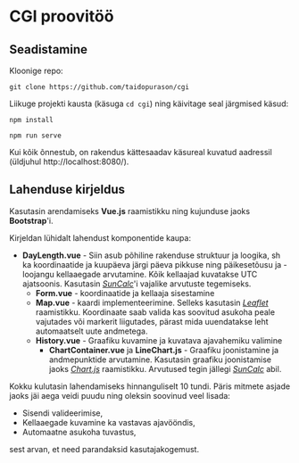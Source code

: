 # CGI proovitöö
## Seadistamine
Kloonige repo:
```
git clone https://github.com/taidopurason/cgi
```
Liikuge projekti kausta (käsuga `cd cgi`) ning käivitage seal järgmised käsud:
```
npm install

npm run serve
```
Kui kõik õnnestub, on rakendus kättesaadav käsureal kuvatud aadressil (üldjuhul http://localhost:8080/).

## Lahenduse kirjeldus
Kasutasin arendamiseks **Vue.js** raamistikku ning kujunduse jaoks **Bootstrap**'i.

Kirjeldan lühidalt lahendust komponentide kaupa:
* **DayLength.vue** -
 Siin asub põhiline rakenduse struktuur ja loogika, sh ka koordinaatide ja kuupäeva järgi päeva pikkuse ning päikesetõusu ja
 -loojangu kellaaegade arvutamine. 
 Kõik kellaajad kuvatakse UTC ajatsoonis. 
 Kasutasin [*SunCalc*](https://github.com/mourner/suncalc)'i vajalike arvutuste tegemiseks.
    * **Form.vue** - koordinaatide ja kellaaja sisestamine
    * **Map.vue** - kaardi implementeerimine. Selleks kasutasin [*Leaflet*](https://leafletjs.com/) raamistikku.
Koordinaate saab valida kas soovitud asukoha peale vajutades või markerit liigutades, pärast mida uuendatakse leht automaatselt
uute andmetega.
    * **History.vue** - Graafiku kuvamine ja kuvatava ajavahemiku valimine
        * **ChartContainer.vue** ja **LineChart.js** - Graafiku joonistamine ja andmepunktide arvutamine. Kasutasin graafiku joonistamise jaoks
        [*Chart.js*](https://www.chartjs.org/) raamistikku. Arvutused tegin jällegi [*SunCalc*](https://github.com/mourner/suncalc)
        abil.               

Kokku kulutasin lahendamiseks hinnanguliselt 10 tundi.
Päris mitmete asjade jaoks jäi aega veidi puudu ning oleksin soovinud veel lisada:
* Sisendi valideerimise,
* Kellaaegade kuvamine ka vastavas ajavööndis,
* Automaatne asukoha tuvastus,

sest arvan, et need parandaksid kasutajakogemust.